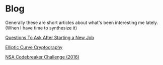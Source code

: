 # Blog

Generally these are short articles about what's been interesting me lately. (When I have time to synthesize it) 

[Questions To Ask After Starting a New Job](./questions-to-ask-when-transitioning-jobs)

[Elliptic Curve Cryptography](./elliptic-curve-cryptography)

[NSA Codebreaker Challenge (2016)](./nsa-codebreaker-challenge-2016)
